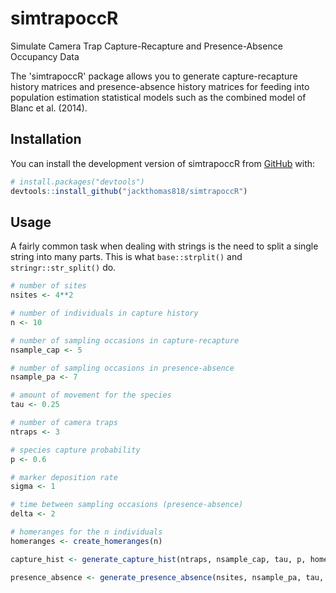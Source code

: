 # simtrapoccR

<!-- badges: start -->
<!-- badges: end -->

Simulate Camera Trap Capture-Recapture and Presence-Absence Occupancy Data

The 'simtrapoccR' package allows you to generate capture-recapture history matrices and
presence-absence history matrices for feeding into population estimation statistical models
such as the combined model of Blanc et al. (2014).

## Installation

You can install the development version of simtrapoccR from
[GitHub](https://github.com/) with:

``` r
# install.packages("devtools")
devtools::install_github("jackthomas818/simtrapoccR")
```

## Usage

A fairly common task when dealing with strings is the need to split a
single string into many parts. This is what `base::strplit()` and
`stringr::str_split()` do.

``` r
# number of sites
nsites <- 4**2

# number of individuals in capture history
n <- 10

# number of sampling occasions in capture-recapture
nsample_cap <- 5

# number of sampling occasions in presence-absence
nsample_pa <- 7

# amount of movement for the species
tau <- 0.25

# number of camera traps
ntraps <- 3

# species capture probability
p <- 0.6

# marker deposition rate
sigma <- 1

# time between sampling occasions (presence-absence)
delta <- 2

# homeranges for the n individuals
homeranges <- create_homeranges(n)

capture_hist <- generate_capture_hist(ntraps, nsample_cap, tau, p, homeranges)

presence_absence <- generate_presence_absence(nsites, nsample_pa, tau, sigma, delta, homeranges)
```

